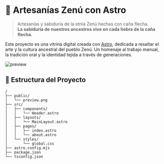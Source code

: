 # 🧵 Artesanías Zenú con Astro

> Artesanías y sabiduría de la etnia Zenú hechas con caña flecha.  
> **La sabiduría de nuestros ancestros vive en cada hebra de la caña flecha.**

Este proyecto es una vitrina digital creada con [Astro](https://astro.build), dedicada a resaltar el arte y la cultura ancestral del pueblo Zenú. Un homenaje al trabajo manual, la tradición oral y la identidad tejida a través de generaciones.

![preview](./public/capturareadme.jgp)

## 📁 Estructura del Proyecto

```text
/
├── public/
│   └── preview.png
├── src/
│   ├── components/
│   │   └── Header.astro
│   ├── layouts/
│   │   └── MainLayout.astro
│   ├── pages/
│   │   ├── index.astro
│   │   └── about.astro
│   └── styles/
│       └── global.css
├── astro.config.mjs
├── package.json
└── tsconfig.json
